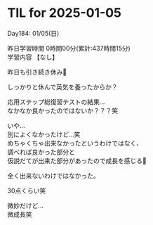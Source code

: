 # TIL for 2025-01-05
Day184: 01/05(日)<br>

昨日学習時間 0時間00分(累計:437時間15分)<br>
学習内容 【なし】<br>

昨日も引き続き休み🙏<br>

しっかりと休んで英気を養ったからか？<br>

応用ステップ総復習テストの結果…<br>
なかなか良かったのではないか？？？笑<br>

いや…<br>
別によくなかったけど…笑<br>
めちゃくちゃ出来なかったというわけではなく、<br>
調べれば良かった部分と<br>
仮説だてが出来た部分があったので成長を感じる🙏<br>

全く出来ないわけではなかった。<br>

30点くらい笑<br>

微妙だけど…<br>
微成長笑<br>